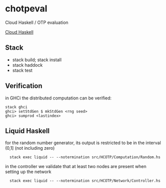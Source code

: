 # chotpeval

Cloud Haskell / OTP evaluation

[Cloud Haskell](http://haskell-distributed.github.io/)


## Stack

* stack build; stack install
* stack haddock
* stack test

## Verification

in GHCi the distributed computation can be verified:

```
stack ghci
ghci> setStdGen $ mkStdGen <rng seed>
ghci> sumprod <lastindex>
```

## Liquid Haskell

for the random number generator, its output is restricted to be in the interval (0,1] (not including zero)
```
  stack exec liquid -- --notermination src/HCOTP/Computation/Random.hs 
```

in the controller we validate that at least two nodes are present when setting up the network
```
  stack exec liquid -- --notermination src/HCOTP/Network/Controller.hs 
```

